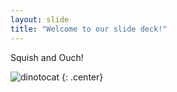 ```yaml
---
layout: slide
title: "Welcome to our slide deck!"
---
```


Squish and Ouch!

![dinotocat](https://octodex.github.com/images/dinotocat.png)
{: .center}
